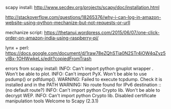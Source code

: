 scapy install: http://www.secdev.org/projects/scapy/doc/installation.html

http://stackoverflow.com/questions/18265376/why-i-can-log-in-amazon-website-using-python-mechanize-but-not-requests-or-urll

mechanize script:
https://thetanuj.wordpress.com/2015/06/07/one-click-order-on-amazon-india-using-raspberry-pi/

lynx + perl:
https://docs.google.com/document/d/1raw78eZQhSTia0N2STr4iOW4qZyz5vIBx-1OHWwkeLs/edit?copiedFromTrash

errors from scapy install:
INFO: Can't import python gnuplot wrapper . Won't be able to plot.
INFO: Can't import PyX. Won't be able to use psdump() or pdfdump().
WARNING: Failed to execute tcpdump. Check it is installed and in the PATH
WARNING: No route found for IPv6 destination :: (no default route?)
INFO: Can't import python Crypto lib. Won't be able to decrypt WEP.
INFO: Can't import python Crypto lib. Disabled certificate manipulation tools
Welcome to Scapy (2.3.1)
